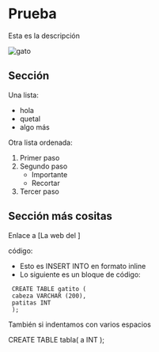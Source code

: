 # Prueba
Esta es la descripción

![gato](https://github.com/user-attachments/assets/bc815fc2-88d5-419a-b494-486ae9a1210d)

## Sección
Una lista:
- hola
- quetal
- algo más

Otra lista ordenada:
1. Primer paso
2. Segundo paso
   - Importante
   - Recortar
3. Tercer paso

## Sección más cositas
Enlace a [La web del ]

código:
- Esto es INSERT INTO en formato inline
- Lo siguiente es un bloque de código:

 ```
  CREATE TABLE gatito (
  cabeza VARCHAR (200),
  patitas INT
  );
 ```
También si indentamos con varios espacios

  CREATE TABLE tabla(
    a INT
  );
  ```           
   


  
  
  

